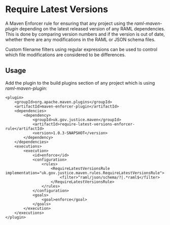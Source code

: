 # Require Latest Versions

A Maven Enforcer rule for ensuring that any project using the _raml-maven-plugin_ depending on the
latest released version of any RAML dependencies. This is done by comparing version numbers and
if the version is out of date, whether there are any modifications in the RAML or JSON schema files.

Custom filename filters using regular expressions can be used to control which file modifications
are considered to be differences.

## Usage

Add the plugin to the build plugins section of any project which is using _raml-maven-plugin_:


```
<plugin>
    <groupId>org.apache.maven.plugins</groupId>
    <artifactId>maven-enforcer-plugin</artifactId>
    <dependencies>
        <dependency>
            <groupId>uk.gov.justice.maven</groupId>
            <artifactId>require-latest-versions-enforcer-rule</artifactId>
            <version>1.0.3-SNAPSHOT</version>
        </dependency>
    </dependencies>
    <executions>
        <execution>
            <id>enforce</id>
            <configuration>
                <rules>
                    <RequireLatestVersionsRule implementation="uk.gov.justice.maven.rules.RequireLatestVersionsRule">
                        <filter>^raml/json/schema/?|.*raml$</filter>                                        
                    </RequireLatestVersionsRule>
                </rules>
            </configuration>
            <goals>
                <goal>enforce</goal>
            </goals>
        </execution>
    </executions>
</plugin>
```

